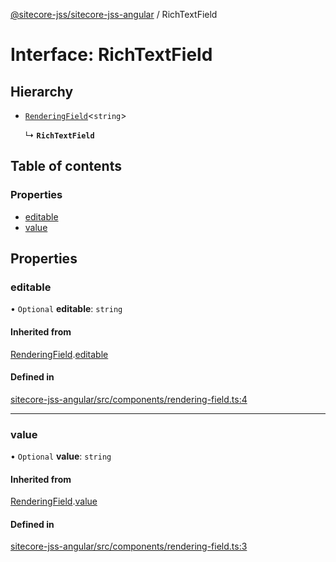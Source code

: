[@sitecore-jss/sitecore-jss-angular](../README.md) / RichTextField

# Interface: RichTextField

## Hierarchy

- [`RenderingField`](RenderingField.md)<`string`\>

  ↳ **`RichTextField`**

## Table of contents

### Properties

- [editable](RichTextField.md#editable)
- [value](RichTextField.md#value)

## Properties

### editable

• `Optional` **editable**: `string`

#### Inherited from

[RenderingField](RenderingField.md).[editable](RenderingField.md#editable)

#### Defined in

[sitecore-jss-angular/src/components/rendering-field.ts:4](https://github.com/Sitecore/jss/blob/fb0b19c84/packages/sitecore-jss-angular/src/components/rendering-field.ts#L4)

___

### value

• `Optional` **value**: `string`

#### Inherited from

[RenderingField](RenderingField.md).[value](RenderingField.md#value)

#### Defined in

[sitecore-jss-angular/src/components/rendering-field.ts:3](https://github.com/Sitecore/jss/blob/fb0b19c84/packages/sitecore-jss-angular/src/components/rendering-field.ts#L3)
